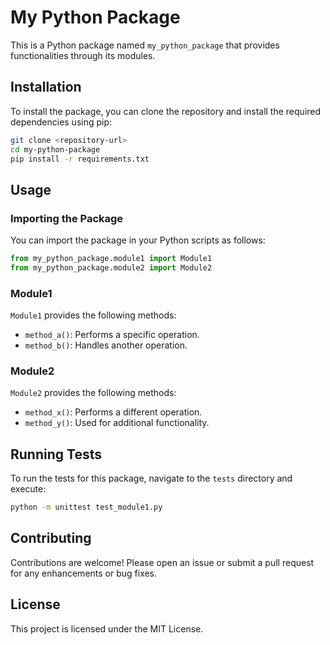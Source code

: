 # My Python Package

This is a Python package named `my_python_package` that provides functionalities through its modules.

## Installation

To install the package, you can clone the repository and install the required dependencies using pip:

```bash
git clone <repository-url>
cd my-python-package
pip install -r requirements.txt
```

## Usage

### Importing the Package

You can import the package in your Python scripts as follows:

```python
from my_python_package.module1 import Module1
from my_python_package.module2 import Module2
```

### Module1

`Module1` provides the following methods:

- `method_a()`: Performs a specific operation.
- `method_b()`: Handles another operation.

### Module2

`Module2` provides the following methods:

- `method_x()`: Performs a different operation.
- `method_y()`: Used for additional functionality.

## Running Tests

To run the tests for this package, navigate to the `tests` directory and execute:

```bash
python -m unittest test_module1.py
```

## Contributing

Contributions are welcome! Please open an issue or submit a pull request for any enhancements or bug fixes.

## License

This project is licensed under the MIT License.